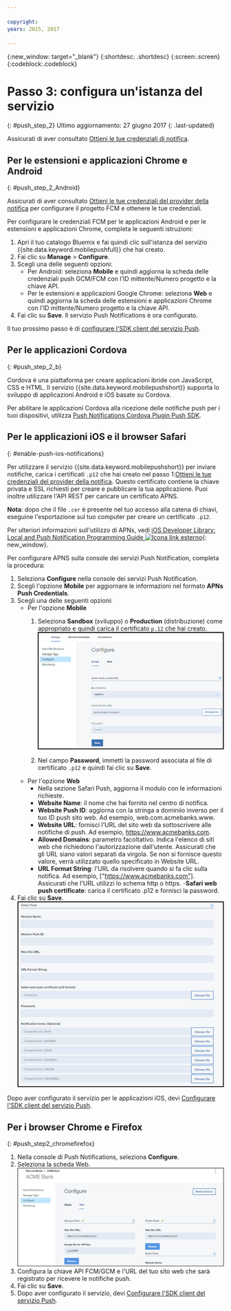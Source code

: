 ```yaml
---

copyright:
years: 2015, 2017

---
```


{:new_window: target="_blank"}
{:shortdesc: .shortdesc}
{:screen:.screen}
{:codeblock:.codeblock}

# Passo 3: configura un'istanza del servizio  
{: #push_step_2}
Ultimo aggiornamento: 27 giugno 2017
{: .last-updated}

Assicurati di aver consultato [Ottieni le tue credenziali di notifica](push_step_1.html).


## Per le estensioni e applicazioni Chrome e Android
{: #push_step_2_Android}


Assicurati di aver consultato [Ottieni le tue credenziali del provider della notifica](push_step_1.html) per configurare il progetto FCM e ottenere le tue credenziali.

Per configurare le credenziali FCM per le applicazioni Android e per le estensioni e applicazioni Chrome, completa le seguenti istruzioni:

1. Apri il tuo catalogo Bluemix e fai quindi clic sull'istanza del servizio {{site.data.keyword.mobilepushfull}} che hai creato. 
2. Fai clic su **Manage** > **Configure**. 
3. Scegli una delle seguenti opzioni: 
	- Per Android: seleziona **Mobile** e quindi aggiorna la scheda delle credenziali push GCM/FCM con l'ID mittente/Numero progetto e la chiave API. 
	- Per le estensioni e applicazioni Google Chrome: seleziona **Web** e quindi aggiorna la scheda delle estensioni e applicazioni Chrome con l'ID mittente/Numero progetto e la chiave API. 
4. Fai clic su **Save**. Il servizio Push Notifications è ora configurato.

Il tuo prossimo passo è di [configurare l'SDK client del servizio Push](push_step_3.html).


## Per le applicazioni Cordova 
{: #push_step_2_b}


Cordova è una piattaforma per creare applicazioni ibride con JavaScript, CSS e HTML. Il servizio {{site.data.keyword.mobilepushshort}} supporta lo sviluppo di applicazioni Android e iOS basate su Cordova.

Per abilitare le applicazioni Cordova alla ricezione delle notifiche push per i tuoi dispositivi, utilizza [Push Notifications Cordova Plugin Push SDK](https://github.com/ibm-bluemix-mobile-services/bms-clientsdk-cordova-plugin-push/tree/Doc#ios-app).



## Per le applicazioni iOS e il browser Safari 
{: #enable-push-ios-notifications}


Per utilizzare il servizio {{site.data.keyword.mobilepushshort}} per inviare notifiche, carica i certificati `.p12` che hai creato nel passo 1:[Ottieni le tue credenziali del provider della notifica](push_step_1.html). Questo certificato contiene la chiave privata e SSL richiesti per creare e pubblicare la tua applicazione. Puoi inoltre utilizzare l'API REST per caricare un certificato APNS.

**Nota**: dopo che il file `.cer` è presente nel tuo accesso alla catena di chiavi, eseguine l'esportazione sul tuo computer per creare un certificato `.p12`.

Per ulteriori informazioni sull'utilizzo di APNs, vedi [iOS Developer Library: Local and Push Notification Programming Guide ![Icona link esterno](../../icons/launch-glyph.svg "Icona link esterno")](https://developer.apple.com/library/ios/documentation/NetworkingInternet/Conceptual/RemoteNotificationsPG/Chapters/ProvisioningDevelopment.html#//apple_ref/doc/uid/TP40008194-CH104-SW4){: new_window}.

Per configurare APNS sulla console dei servizi Push Notification, completa la procedura:

1. Seleziona **Configure** nella console dei servizi Push Notification.
2. Scegli l'opzione **Mobile** per aggiornare le informazioni nel formato **APNs Push Credentials**.
3. Scegli una delle seguenti opzioni:
	- Per l'opzione **Mobile**
		1. Seleziona **Sandbox** (sviluppo) o **Production** (distribuzione) come appropriato e quindi carica il certificato `p.12` che hai creato.
		  ![Configura la console di Push notifications](images/wizard.jpg)

		1. Nel campo **Password**, immetti la password associata al file di certificato `.p12` e quindi fai clic su **Save**.
	- Per l'opzione **Web**
		- Nella sezione Safari Push, aggiorna il modulo con le informazioni richieste. 
		- **Website Name**: il nome che hai fornito nel centro di notifica.
		- **Website Push ID**: aggiorna con la stringa a dominiio inverso per il tuo ID push sito web. Ad esempio, web.com.acmebanks.www.
		- **Website URL**: fornisci l'URL del sito web da sottoscrivere alle notifiche di push. Ad esempio, https://www.acmebanks.com.
		- **Allowed Domains**: parametro facoltativo. Indica l'elenco di siti web che richiedono l'autorizzazione dall'utente. Assicurati che gli URL siano valori separati da virgola. Se non si fornisce questo valore, verrà utilizzato quello specificato in Website URL. 
		- **URL Format String**: l'URL da risolvere quando si fa clic sulla notifica. Ad esempio, ["https://www.acmebanks.com"]. Assicurati che l'URL utilizzi lo schema http o https.
		-**Safari web push certificate**: carica il certificato .p12 e fornisci la password.
4. Fai clic su **Save**.	
![Console Push Notifications](images/push_configure_safari.jpg)	

Dopo aver configurato il servizio per le applicazioni iOS, devi [Configurare l'SDK client del servizio Push](push_step_3.html).


## Per i browser Chrome e Firefox 
{: #push_step2_chromefirefox}

1. Nella console di Push Notifications, seleziona **Configure**.
2. Seleziona la scheda Web.
	![Configurazioni WebPush](images/webpush_configure.jpg)
3. Configura la chiave API FCM/GCM e l'URL del tuo sito web che sarà registrato per ricevere le notifiche push.
4. Fai clic su **Save**.
5. Dopo aver configurato il servizio, devi [Configurare l'SDK client del servizio Push](push_step_3.html).
